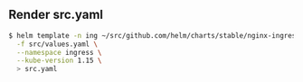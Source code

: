 ## Render src.yaml

```bash
$ helm template -n ing ~/src/github.com/helm/charts/stable/nginx-ingress \
  -f src/values.yaml \
  --namespace ingress \
  --kube-version 1.15 \
  > src.yaml
```
